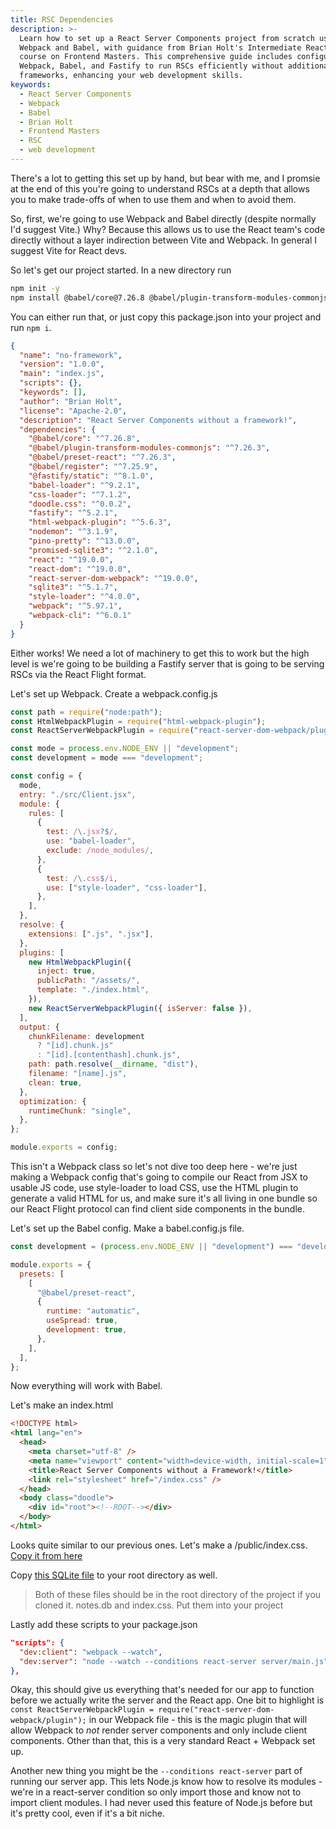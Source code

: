 ```yaml
---
title: RSC Dependencies
description: >-
  Learn how to set up a React Server Components project from scratch using
  Webpack and Babel, with guidance from Brian Holt's Intermediate React v6
  course on Frontend Masters. This comprehensive guide includes configuring
  Webpack, Babel, and Fastify to run RSCs efficiently without additional
  frameworks, enhancing your web development skills.
keywords:
  - React Server Components
  - Webpack
  - Babel
  - Brian Holt
  - Frontend Masters
  - RSC
  - web development
---
```


There's a lot to getting this set up by hand, but bear with me, and I promsie at the end of this you're going to understand RSCs at a depth that allows you to make trade-offs of when to use them and when to avoid them.

So, first, we're going to use Webpack and Babel directly (despite normally I'd suggest Vite.) Why? Because this allows us to use the React team's code directly without a layer indirection between Vite and Webpack. In general I suggest Vite for React devs.

So let's get our project started. In a new directory run

```bash
npm init -y
npm install @babel/core@7.26.8 @babel/plugin-transform-modules-commonjs@7.26.3 @babel/preset-react@7.26.3 @babel/register@7.25.9 @fastify/static@8.1.0 babel-loader@9.2.1 css-loader@7.1.2 doodle.css@0.0.2 fastify@5.2.1 html-webpack-plugin@5.6.3 nodemon@3.1.9 pino-pretty@13.0.0 promised-sqlite3@2.1.0 react@19.0.0 react-dom@19.0.0 react-server-dom-webpack@19.0.0 sqlite3@5.1.7 style-loader@4.0.0 webpack@5.97.1 webpack-cli@6.0.1
```

You can either run that, or just copy this package.json into your project and run `npm i`.

```json
{
  "name": "no-framework",
  "version": "1.0.0",
  "main": "index.js",
  "scripts": {},
  "keywords": [],
  "author": "Brian Holt",
  "license": "Apache-2.0",
  "description": "React Server Components without a framework!",
  "dependencies": {
    "@babel/core": "^7.26.8",
    "@babel/plugin-transform-modules-commonjs": "^7.26.3",
    "@babel/preset-react": "^7.26.3",
    "@babel/register": "^7.25.9",
    "@fastify/static": "^8.1.0",
    "babel-loader": "^9.2.1",
    "css-loader": "^7.1.2",
    "doodle.css": "^0.0.2",
    "fastify": "^5.2.1",
    "html-webpack-plugin": "^5.6.3",
    "nodemon": "^3.1.9",
    "pino-pretty": "^13.0.0",
    "promised-sqlite3": "^2.1.0",
    "react": "^19.0.0",
    "react-dom": "^19.0.0",
    "react-server-dom-webpack": "^19.0.0",
    "sqlite3": "^5.1.7",
    "style-loader": "^4.0.0",
    "webpack": "^5.97.1",
    "webpack-cli": "^6.0.1"
  }
}
```

Either works! We need a lot of machinery to get this to work but the high level is we're going to be building a Fastify server that is going to be serving RSCs via the React Flight format.

Let's set up Webpack. Create a webpack.config.js

```javascript
const path = require("node:path");
const HtmlWebpackPlugin = require("html-webpack-plugin");
const ReactServerWebpackPlugin = require("react-server-dom-webpack/plugin");

const mode = process.env.NODE_ENV || "development";
const development = mode === "development";

const config = {
  mode,
  entry: "./src/Client.jsx",
  module: {
    rules: [
      {
        test: /\.jsx?$/,
        use: "babel-loader",
        exclude: /node_modules/,
      },
      {
        test: /\.css$/i,
        use: ["style-loader", "css-loader"],
      },
    ],
  },
  resolve: {
    extensions: [".js", ".jsx"],
  },
  plugins: [
    new HtmlWebpackPlugin({
      inject: true,
      publicPath: "/assets/",
      template: "./index.html",
    }),
    new ReactServerWebpackPlugin({ isServer: false }),
  ],
  output: {
    chunkFilename: development
      ? "[id].chunk.js"
      : "[id].[contenthash].chunk.js",
    path: path.resolve(__dirname, "dist"),
    filename: "[name].js",
    clean: true,
  },
  optimization: {
    runtimeChunk: "single",
  },
};

module.exports = config;
```

This isn't a Webpack class so let's not dive too deep here - we're just making a Webpack config that's going to compile our React from JSX to usable JS code, use style-loader to load CSS, use the HTML plugin to generate a valid HTML for us, and make sure it's all living in one bundle so our React Flight protocol can find client side components in the bundle.

Let's set up the Babel config. Make a babel.config.js file.

```javascript
const development = (process.env.NODE_ENV || "development") === "development";

module.exports = {
  presets: [
    [
      "@babel/preset-react",
      {
        runtime: "automatic",
        useSpread: true,
        development: true,
      },
    ],
  ],
};
```

Now everything will work with Babel.

Let's make an index.html

```html
<!DOCTYPE html>
<html lang="en">
  <head>
    <meta charset="utf-8" />
    <meta name="viewport" content="width=device-width, initial-scale=1" />
    <title>React Server Components without a Framework!</title>
    <link rel="stylesheet" href="/index.css" />
  </head>
  <body class="doodle">
    <div id="root"><!--ROOT--></div>
  </body>
</html>
```

Looks quite similar to our previous ones. Let's make a /public/index.css. [Copy it from here][css]

Copy [this SQLite file][sqlite] to your root directory as well.

> Both of these files should be in the root directory of the project if you cloned it. notes.db and index.css. Put them into your project

Lastly add these scripts to your package.json

```json
"scripts": {
  "dev:client": "webpack --watch",
  "dev:server": "node --watch --conditions react-server server/main.js"
},
```

Okay, this should give us everything that's needed for our app to function before we actually write the server and the React app. One bit to highlight is `const ReactServerWebpackPlugin = require("react-server-dom-webpack/plugin");` in our Webpack file - this is the magic plugin that will allow Webpack to _not_ render server components and only include client components. Other than that, this is a very standard React + Webpack set up.

Another new thing you might be the `--conditions react-server` part of running our server app. This lets Node.js know how to resolve its modules - we're in a react-server condition so only import those and know not to import client modules. I had never used this feature of Node.js before but it's pretty cool, even if it's a bit niche.

[css]: https://raw.githubusercontent.com/btholt/irv6-project/refs/heads/main/completed/no-framework/public/index.css
[sqlite]: https://github.com/btholt/irv6-project/blob/main/notes.db
